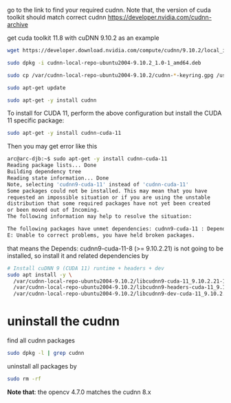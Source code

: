 go to the link to find your required cudnn. Note that, the version of cuda toolkit should match correct cudnn 
https://developer.nvidia.com/cudnn-archive

get cuda toolkit 11.8 with cuDNN 9.10.2 as an example
```bash
wget https://developer.download.nvidia.com/compute/cudnn/9.10.2/local_installers/cudnn-local-repo-ubuntu2004-9.10.2_1.0-1_amd64.deb

sudo dpkg -i cudnn-local-repo-ubuntu2004-9.10.2_1.0-1_amd64.deb

sudo cp /var/cudnn-local-repo-ubuntu2004-9.10.2/cudnn-*-keyring.gpg /usr/share/keyrings/

sudo apt-get update

sudo apt-get -y install cudnn
```

To install for CUDA 11, perform the above configuration but install the CUDA 11 specific package:

```bash
sudo apt-get -y install cudnn-cuda-11
```

Then you may get error like this
```bash
arc@arc-djb:~$ sudo apt-get -y install cudnn-cuda-11
Reading package lists... Done
Building dependency tree       
Reading state information... Done
Note, selecting 'cudnn9-cuda-11' instead of 'cudnn-cuda-11'
Some packages could not be installed. This may mean that you have
requested an impossible situation or if you are using the unstable
distribution that some required packages have not yet been created
or been moved out of Incoming.
The following information may help to resolve the situation:

The following packages have unmet dependencies: cudnn9-cuda-11 : Depends: cudnn9-cuda-11-8 (>= 9.10.2.21) but it is not going to be installed
E: Unable to correct problems, you have held broken packages.
```

that means the Depends: cudnn9-cuda-11-8 (>= 9.10.2.21) is not going to be installed, so install it and related dependencies by
```bash
# Install cuDNN 9 (CUDA 11) runtime + headers + dev
sudo apt install -y \
  /var/cudnn-local-repo-ubuntu2004-9.10.2/libcudnn9-cuda-11_9.10.2.21-1_amd64.deb \
  /var/cudnn-local-repo-ubuntu2004-9.10.2/libcudnn9-headers-cuda-11_9.10.2.21-1_amd64.deb \
  /var/cudnn-local-repo-ubuntu2004-9.10.2/libcudnn9-dev-cuda-11_9.10.2.21-1_amd64.deb
```

# uninstall the cudnn
find all cudnn packages
```bash
sudo dpkg -l | grep cudnn
```
uninstall all packages by
```bash
sudo rm -rf 
```

**Note that**: the opencv 4.7.0 matches the cudnn 8.x 



